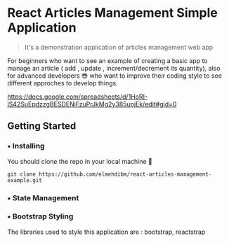 # React Articles Management Simple Application

> It's a demonstration application of articles management web app

For beginners who want to see an example of creating a basic app to manage an article ( add , update , increment/decrement its quantity), also for advanced developers 😎 who want to improve their coding style to see different approches to develop things.

https://docs.google.com/spreadsheets/d/1HoRI-lS42SuEpdzzgBESDENiFzuPrJkMg2y385upjEk/edit#gid=0

## Getting Started
### • Installing
You should clone the repo in your local machine  🤗
`````
git clone https://github.com/elmehdibm/react-articles-management-example.git
`````
### • State Management

### • Bootstrap Styling
The libraries used to style this application are : bootstrap, reactstrap
